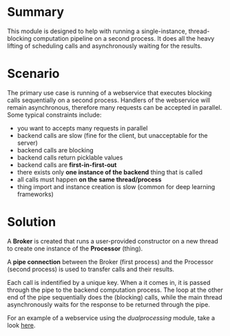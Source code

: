 # Summary
This module is designed to help with running a single-instance, thread-blocking computation pipeline on a second process. It does all the heavy lifting of scheduling calls and asynchronously waiting for the results.

# Scenario
The primary use case is running of a webservice that executes blocking calls sequentially on a second process. Handlers of the webservice will remain asynchronous, therefore many requests can be accepted in parallel.
Some typical constraints include:
+ you want to accepts many requests in parallel
+ backend calls are slow (fine for the client, but unacceptable for the server)
+ backend calls are blocking
+ backend calls return picklable values
+ backend calls are **first-in-first-out**
+ there exists only **one instance of the backend** thing that is called
+ all calls must happen **on the same thread/process**
+ thing import and instance creation is slow (common for deep learning frameworks)

# Solution
A **Broker** is created that runs a user-provided constructor on a new thread to create one instance of the **Processor** (thing).

A **pipe connection** between the Broker (first process) and the Processor (second process) is used to transfer calls and their results.

Each call is indentified by a unique key. When a it comes in, it is passed through the pipe to the backend computation process. The loop at the other end of the pipe sequentially does the (blocking) calls, while the main thread asynchronously waits for the response to be returned through the pipe.

For an example of a webservice using the *dualprocessing* module, take a look [here](https://github.com/michaelosthege/tornado-compute).
